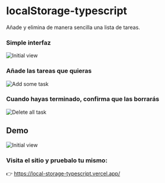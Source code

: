 # localStorage-typescript

Añade y elimina de manera sencilla una lista de 
tareas.

### Simple interfaz
![Initial view](https://i.imgur.com/yhbSYdH.png)

### Añade las tareas que quieras
![Add some task](https://i.imgur.com/MOTwt3G.png)

### Cuando hayas terminado, confirma que las borrarás 
![Delete all task](https://i.imgur.com/9J3gmFS.png)


## Demo

![Initial view](https://i.imgur.com/Mp4baZH.gif)

### Visita el sitio y pruebalo tu mismo:
👉 https://local-storage-typescript.vercel.app/
